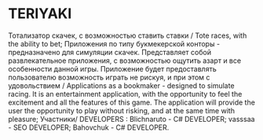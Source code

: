 # TERIYAKI
Тотализатор скачек, с возможностью ставить ставки / Tote races, with the ability to bet;
Приложения по типу букмекерской конторы - предназначено для симуляции скачек.
Представляет собой развлекательное приложения, с возможностью ощутить азарт и все особенности данной игры. 
Приложение будет предоставлять пользователю возможность играть не рискуя, и при этом с удовольствием / Applications as a bookmaker - designed to simulate racing.
It is an entertainment application, with the opportunity to feel the excitement and all the features of this game. 
The application will provide the user the opportunity to play without risking, and at the same time with pleasure;
Участники/ DEVELOPERS :
Blichnaruto - C# DEVELOPER;
vasssaa - SEO DEVELOPER;
Bahovchuk - C# DEVELOPER.
